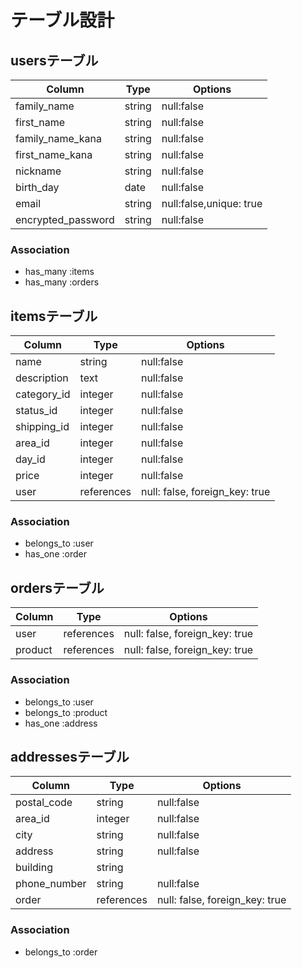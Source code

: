 # テーブル設計

## usersテーブル

| Column             | Type       | Options                       |
|--------------------|------------|-------------------------------|
| family_name        | string     | null:false                    |
| first_name         | string     | null:false                    |
| family_name_kana   | string     | null:false                    |
| first_name_kana    | string     | null:false                    |
| nickname           | string     | null:false                    | 
| birth_day          | date       | null:false                    |
| email              | string     | null:false,unique: true       |
| encrypted_password | string     | null:false                    |

### Association
- has_many :items
- has_many :orders

## itemsテーブル

| Column             | Type       | Options                        |
|--------------------|------------|--------------------------------|
| name               | string     | null:false                     |
| description        | text       | null:false                     |
| category_id        | integer    | null:false                     |
| status_id          | integer    | null:false                     |
| shipping_id        | integer    | null:false                     |
| area_id            | integer    | null:false                     |
| day_id             | integer    | null:false                     |
| price              | integer    | null:false                     |
| user               | references | null: false, foreign_key: true |

### Association
- belongs_to :user
- has_one :order

## ordersテーブル
| Column             | Type       | Options                        |
|--------------------|------------|--------------------------------|
| user               | references | null: false, foreign_key: true |
| product            | references | null: false, foreign_key: true |

### Association
- belongs_to :user
- belongs_to :product
- has_one :address

## addressesテーブル
| Column             | Type       | Options                        |
|--------------------|------------|--------------------------------|
| postal_code        | string     | null:false                     |
| area_id            | integer    | null:false                     |
| city               | string     | null:false                     |
| address            | string     | null:false                     |
| building           | string     |                                |
| phone_number       | string     | null:false                     |
| order              | references | null: false, foreign_key: true |

### Association
- belongs_to :order
